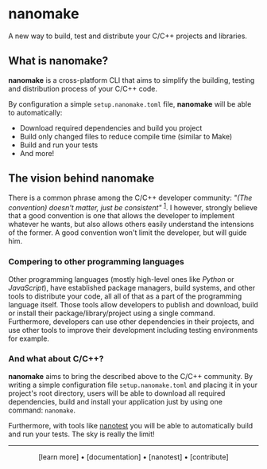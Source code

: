 # nanomake

A new way to build, test and distribute your C/C++ projects and libraries.

## What is nanomake?

**nanomake** is a cross-platform CLI that aims to simplify the building, testing and distribution process of your C/C++ code.

By configuration a simple `setup.nanomake.toml` file, **nanomake** will be able to automatically:

- Download required dependencies and build you project
- Build only changed files to reduce compile time (similar to Make)
- Build and run your tests
- And more!

## The vision behind nanomake

There is a common phrase among the C/C++ developer community: *"(The convention) doesn't matter, just be consistent"* <sup>[1]</sup>. I however, strongly believe that a good convention is one that allows the developer to implement whatever he wants, but also allows others easily understand the intensions of the former. A good convention won't limit the developer, but will guide him.

### Compering to other programming languages

Other programming languages (mostly high-level ones like *Python* or *JavaScript*), have established package managers, build systems, and other tools to distribute your code, all all of that as a part of the programming language itself. Those tools allow developers to publish and download, build or install their package/library/project using a single command. Furthermore, developers can use other dependencies in their projects, and use other tools to improve their development including testing environments for example.

### And what about C/C++?

**nanomake** aims to bring the described above to the C/C++ community. By writing a simple configuration file `setup.nanomake.toml` and placing it in your project's root directory, users will be able to download all required dependencies, build and install your application just by using one command: `nanomake`.

Furthermore, with tools like [nanotest] you will be able to automatically build and run your tests. The sky is really the limit!

---

<div align="center">
    [learn more]
•   [documentation]
•   [nanotest]
•   [contribute]
</div>

<!-- Links -->

[toml]: https://toml.io/en/v1.0.0
[semver]: https://semver.org/
[nanotest]: link/to/nanotest

[1]: https://api.csswg.org/bikeshed/?force=1&url=https://raw.githubusercontent.com/vector-of-bool/pitchfork/develop/data/spec.bs#intro

